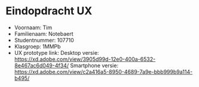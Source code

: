 # Eindopdracht UX

- Voornaam: Tim
- Familienaam: Notebaert
- Studentnummer: 107710
- Klasgroep: 1MMPb
- UX prototype link: Desktop versie: https://xd.adobe.com/view/3905d99d-12e0-400a-6532-8e467ac6d049-4f34/ 
                     Smartphone versie: https://xd.adobe.com/view/c2a416a5-8950-4689-7a9e-bbb999b9a114-b495/ 